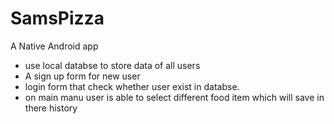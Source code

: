 # SamsPizza

A Native Android app
- use local databse to store data of all users
- A sign up form for new user
- login form that check whether user exist in databse.
- on main manu user is able to select different food item  which will save in there history
